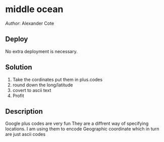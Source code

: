 # middle ocean

*Author*: Alexander Cote

## Deploy

No extra deployment is necessary.

## Solution
1. Take the cordinates put them in plus.codes 
2. round down the long/latitude
3. covert to ascii text
4. Profit


## Description

Google plus codes are very fun They are a diffrent way of specifying locations. I am using them to encode Geographic coordinate which in turn are just ascii codes
 
